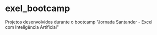 # exel_bootcamp
Projetos desenvolvidos durante o bootcamp "Jornada Santander - Excel com Inteligência Artificial"
